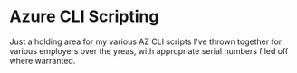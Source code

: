 # Azure CLI Scripting

Just a holding area for my various AZ CLI scripts I've thrown together for various employers over the yreas, with appropriate serial numbers filed off where warranted.
